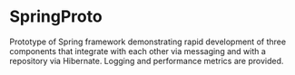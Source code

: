 SpringProto
===========

Prototype of Spring framework demonstrating rapid development of three components that integrate with each other via messaging and with a repository via Hibernate. Logging and performance metrics are provided.
